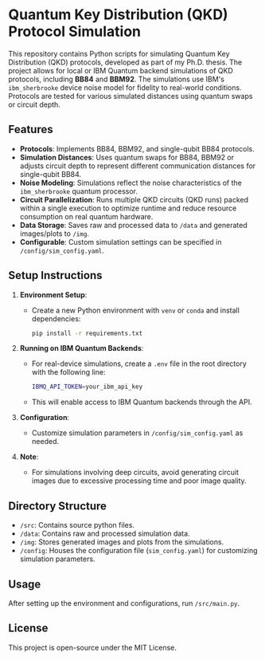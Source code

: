 # Quantum Key Distribution (QKD) Protocol Simulation

This repository contains Python scripts for simulating Quantum Key Distribution (QKD) protocols, developed as part of my Ph.D. thesis. The project allows for local or IBM Quantum backend simulations of QKD protocols, including **BB84** and **BBM92**. The simulations use IBM's `ibm_sherbrooke` device noise model for fidelity to real-world conditions. Protocols are tested for various simulated distances using quantum swaps or circuit depth.

## Features

- **Protocols**: Implements BB84, BBM92, and single-qubit BB84 protocols.
- **Simulation Distances**: Uses quantum swaps for BB84, BBM92 or adjusts circuit depth to represent different communication distances for single-qubit BB84.
- **Noise Modeling**: Simulations reflect the noise characteristics of the `ibm_sherbrooke` quantum processor.
- **Circuit Parallelization**: Runs multiple QKD circuits (QKD runs) packed within a single execution to optimize runtime and reduce resource consumption on real quantum hardware.
- **Data Storage**: Saves raw and processed data to `/data` and generated images/plots to `/img`.
- **Configurable**: Custom simulation settings can be specified in `/config/sim_config.yaml`.

## Setup Instructions

1. **Environment Setup**: 
   - Create a new Python environment with `venv` or `conda` and install dependencies:
     ```bash
     pip install -r requirements.txt
     ```

2. **Running on IBM Quantum Backends**:
   - For real-device simulations, create a `.env` file in the root directory with the following line:
     ```bash
     IBMQ_API_TOKEN=your_ibm_api_key
     ```
   - This will enable access to IBM Quantum backends through the API.

3. **Configuration**:
   - Customize simulation parameters in `/config/sim_config.yaml` as needed.

4. **Note**:
   - For simulations involving deep circuits, avoid generating circuit images due to excessive processing time and poor image quality.

## Directory Structure

- `/src`: Contains source python files.
- `/data`: Contains raw and processed simulation data.
- `/img`: Stores generated images and plots from the simulations.
- `/config`: Houses the configuration file (`sim_config.yaml`) for customizing simulation parameters.

## Usage

After setting up the environment and configurations, run `/src/main.py`.

## License

This project is open-source under the MIT License.
